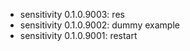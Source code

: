 -   sensitivity 0.1.0.9003: res
-   sensitivity 0.1.0.9002: dummy example
-   sensitivity 0.1.0.9001: restart
